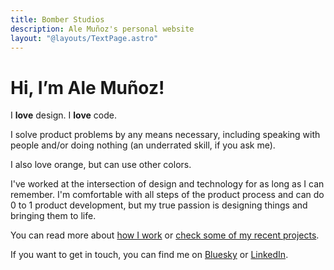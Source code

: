 ```yaml
---
title: Bomber Studios
description: Ale Muñoz's personal website
layout: "@layouts/TextPage.astro"
---
```


# Hi, I’m Ale Muñoz!

I **love** design. I **love** code.

I solve product problems by any means necessary, including speaking with people and/or doing nothing (an underrated skill, if you ask me).

I also love orange, but can use other colors.

I've worked at the intersection of design and technology for as long as I can remember. I'm comfortable with all steps of the product process and can do 0 to 1 product development, but my true passion is designing things and bringing them to life.

You can read more about [how I work](/how-i-work) or [check some of my recent projects](/projects).

If you want to get in touch, you can find me on [Bluesky](https://bsky.app/profile/bomberstudios.com) or [LinkedIn](https://www.linkedin.com/in/bomberstudios/).